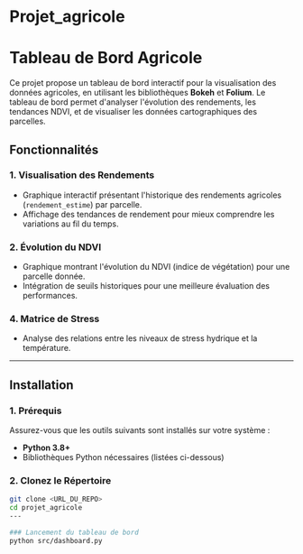 # Projet_agricole
# Tableau de Bord Agricole

Ce projet propose un tableau de bord interactif pour la visualisation des données agricoles, en utilisant les bibliothèques **Bokeh** et **Folium**. Le tableau de bord permet d'analyser l'évolution des rendements, les tendances NDVI, et de visualiser les données cartographiques des parcelles.

## Fonctionnalités

### 1. **Visualisation des Rendements**
- Graphique interactif présentant l'historique des rendements agricoles (`rendement_estime`) par parcelle.
- Affichage des tendances de rendement pour mieux comprendre les variations au fil du temps.

### 2. **Évolution du NDVI**
- Graphique montrant l'évolution du NDVI (indice de végétation) pour une parcelle donnée.
- Intégration de seuils historiques pour une meilleure évaluation des performances.


### 4. **Matrice de Stress**
- Analyse des relations entre les niveaux de stress hydrique et la température.

---

## Installation

### 1. **Prérequis**
Assurez-vous que les outils suivants sont installés sur votre système :
- **Python 3.8+**
- Bibliothèques Python nécessaires (listées ci-dessous)

### 2. **Clonez le Répertoire**
```bash
git clone <URL_DU_REPO>
cd projet_agricole
---

### Lancement du tableau de bord
python src/dashboard.py

